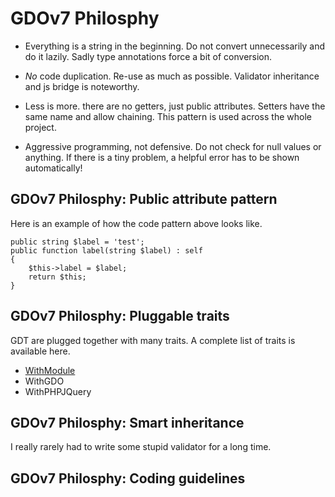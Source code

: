 # GDOv7 Philosphy

 - Everything is a string in the beginning. Do not convert unnecessarily and do it lazily. Sadly type annotations force a bit of conversion.

 - *No* code duplication. Re-use as much as possible. Validator inheritance and js bridge is noteworthy.

 - Less is more. there are no getters, just public attributes. Setters have the same name and allow chaining. This pattern is used across the whole project.
 
 - Aggressive programming, not defensive. Do not check for null values or anything. If there is a tiny problem, a helpful error has to be shown automatically!
 
 
## GDOv7 Philosphy: Public attribute pattern

Here is an example of how the code pattern above looks like.

    public string $label = 'test';
    public function label(string $label) : self
    {
        $this->label = $label;
        return $this;
    }


## GDOv7 Philosphy: Pluggable traits

GDT are plugged together with many traits.
A complete list of traits is available here.

 - [WithModule](../)
 - WithGDO
 - WithPHPJQuery
 
 
## GDOv7 Philosphy: Smart inheritance

I really rarely had to write some stupid validator for a long time.

## GDOv7 Philosphy: Coding guidelines


